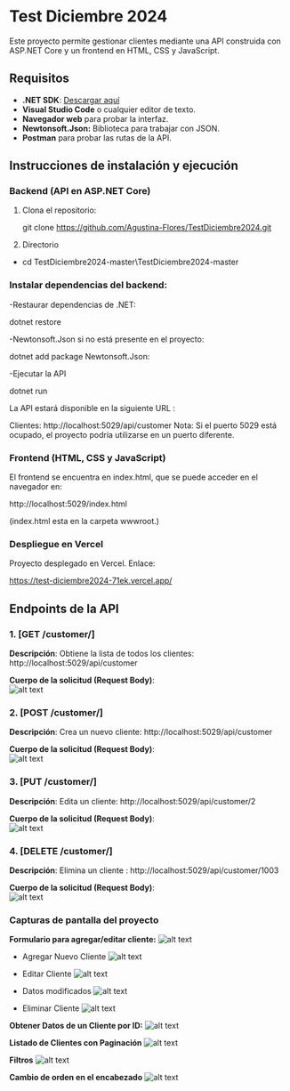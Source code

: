 # Test Diciembre 2024

Este proyecto permite gestionar clientes mediante una API construida con ASP.NET Core
y un frontend en HTML, CSS y JavaScript.

## Requisitos

- **.NET SDK**: [Descargar aquí](https://dotnet.microsoft.com/download)
- **Visual Studio Code** o cualquier editor de texto.
- **Navegador web** para probar la interfaz.
- **Newtonsoft.Json:** Biblioteca para trabajar con JSON.
- **Postman** para probar las rutas de la API.

## Instrucciones de instalación y ejecución

### Backend (API en ASP.NET Core)

1. Clona el repositorio:

   git clone https://github.com/Agustina-Flores/TestDiciembre2024.git

2. Directorio

- cd TestDiciembre2024-master\TestDiciembre2024-master

### Instalar dependencias del backend:

-Restaurar dependencias de .NET:

dotnet restore

-Newtonsoft.Json si no está presente en el proyecto:

dotnet add package Newtonsoft.Json:

-Ejecutar la API

dotnet run

La API estará disponible en la siguiente URL :

Clientes: http://localhost:5029/api/customer
Nota: Si el puerto 5029 está ocupado, el proyecto podría utilizarse en un puerto diferente.

### Frontend (HTML, CSS y JavaScript)

El frontend se encuentra en index.html, que se puede acceder en el navegador en:

http://localhost:5029/index.html

(index.html esta en la carpeta wwwroot.)

### Despliegue en Vercel

Proyecto desplegado en Vercel. Enlace:

https://test-diciembre2024-71ek.vercel.app/

## Endpoints de la API

### 1. [**GET /customer/**]

**Descripción**: Obtiene la lista de todos los clientes: http://localhost:5029/api/customer

**Cuerpo de la solicitud (Request Body)**:  
![alt text](./capturas/image12.png)

### 2. [**POST /customer/**]

**Descripción**: Crea un nuevo cliente: http://localhost:5029/api/customer

**Cuerpo de la solicitud (Request Body)**:  
![alt text](./capturas/image9.png)

### 3. [**PUT /customer/**]

**Descripción**: Edita un cliente: http://localhost:5029/api/customer/2

**Cuerpo de la solicitud (Request Body)**:  
![alt text](./capturas/image10.png)

### 4. [**DELETE /customer/**]

**Descripción**: Elimina un cliente : http://localhost:5029/api/customer/1003

**Cuerpo de la solicitud (Request Body)**:  
![alt text](./capturas/image11.png)

### Capturas de pantalla del proyecto

**Formulario para agregar/editar cliente:**
![alt text](./capturas/image.png)

- Agregar Nuevo Cliente
  ![alt text](./capturas/image1.png)

- Editar Cliente
  ![alt text](./capturas/image2.png)

- Datos modificados
  ![alt text](./capturas/image3.png)

- Eliminar Cliente
  ![alt text](./capturas/image4.png)

**Obtener Datos de un Cliente por ID:**
![alt text](./capturas/image5.png)

**Listado de Clientes con Paginación**
![alt text](./capturas/image6.png)

**Filtros**
![alt text](./capturas/image7.png)

**Cambio de orden en el encabezado**
![alt text](./capturas/image8.png)
